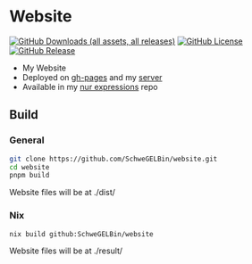 # Website
[![GitHub Downloads (all assets, all releases)](https://img.shields.io/github/downloads/SchweGELBin/website/total)](https://github.com/SchweGELBin/website/releases)
[![GitHub License](https://img.shields.io/github/license/SchweGELBin/website)](../LICENSE)
[![GitHub Release](https://img.shields.io/github/v/release/SchweGELBin/website)](https://github.com/SchweGELBin/website/releases/latest)

- My Website
- Deployed on [gh-pages](https://schwegelbin.github.io/) and my [server](https://www.michi.my/)
- Available in my [nur expressions](https://github.com/SchweGELBin/nur-expressions) repo

## Build

### General
```bash
git clone https://github.com/SchweGELBin/website.git
cd website
pnpm build
```
Website files will be at ./dist/

### Nix
```bash
nix build github:SchweGELBin/website
```
Website files will be at ./result/
